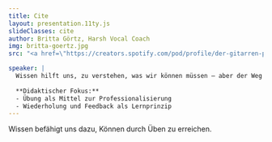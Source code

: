 ```yaml
---
title: Cite
layout: presentation.11ty.js
slideClasses: cite
author: Britta Görtz, Harsh Vocal Coach
img: britta-goertz.jpg
src: "<a href=\"https://creators.spotify.com/pod/profile/der-gitarren-podcast/episodes/143---Growls--Screams--Technik---Die-Kunst-der-Harsh-Vocals-mit-Britta-Grtz-e35kihs\">Shredfactory Podcast #143</a>"

speaker: |
  Wissen hilft uns, zu verstehen, was wir können müssen – aber der Weg zum Können führt über Übung. Das gilt besonders in handlungsorientierten Feldern wie Screendesign. Es geht um ein Zusammenspiel von Theorie, Handwerk und Reflexion.
  
  **Didaktischer Fokus:**
  - Übung als Mittel zur Professionalisierung
  - Wiederholung und Feedback als Lernprinzip
---
```


Wissen befähigt uns dazu, Können durch Üben zu erreichen.


